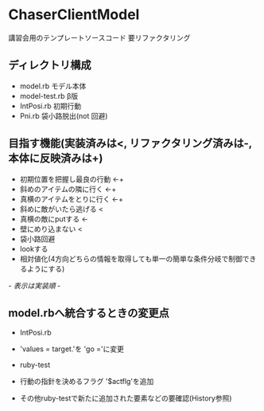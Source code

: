 # ChaserClientModel
講習会用のテンプレートソースコード
要リファクタリング

## ディレクトリ構成
* model.rb モデル本体
* model-test.rb β版
* IntPosi.rb 初期行動
* Pni.rb 袋小路脱出(not 回避)

## 目指す機能(実装済みは<, リファクタリング済みは-, 本体に反映済みは+)
* 初期位置を把握し最良の行動 <-+
* 斜めのアイテムの隣に行く <-+
* 真横のアイテムをとりに行く <-+
* 斜めに敵がいたら逃げる <
* 真横の敵にputする <-
* 壁にめり込まない <
* 袋小路回避
* lookする
* 相対値化(4方向どちらの情報を取得しても単一の簡単な条件分岐で制御できるようにする)

*- 表示は実装順 -*
  
## model.rbへ統合するときの変更点
- IntPosi.rb
 - 'values = target.'を 'go ='に変更

- ruby-test
 - 行動の指針を決めるフラグ '$actflg'を追加
 - その他ruby-testで新たに追加された要素などの要確認(History参照)
